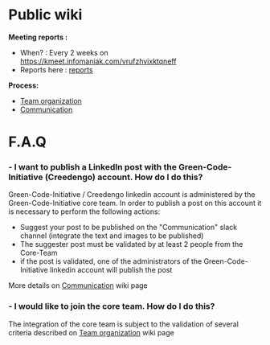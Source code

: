 # Public wiki

**Meeting reports :**

* When? : Every 2 weeks on https://kmeet.infomaniak.com/vrufzhvixktqneff
* Reports here : [reports](meeting-reports/reports.md)

**Process:**

* [Team organization](process/team-organization.md)
* [Communication](process/communication.md)

# F.A.Q

### - I want to publish a LinkedIn post with the Green-Code-Initiative (Creedengo) account. How do I do this? 

Green-Code-Initiative / Creedengo linkedin account is administered by the Green-Code-Initiative core team.
In order to publish a post on this account it is necessary to perform the following actions: 
- Suggest your post to be published on the "Communication" slack channel
(integrate the text and images to be published)
- The suggester post must be validated by at least 2 people from the Core-Team
- if the post is validated, one of the administrators of the Green-Code-Initiative linkedin account will publish the post

More details on [Communication](process/communication.md) wiki page

### - I would like to join the core team. How do I do this?

The integration of the core team is subject to the validation of several criteria described on [Team organization](process/team-organization.md) wiki page